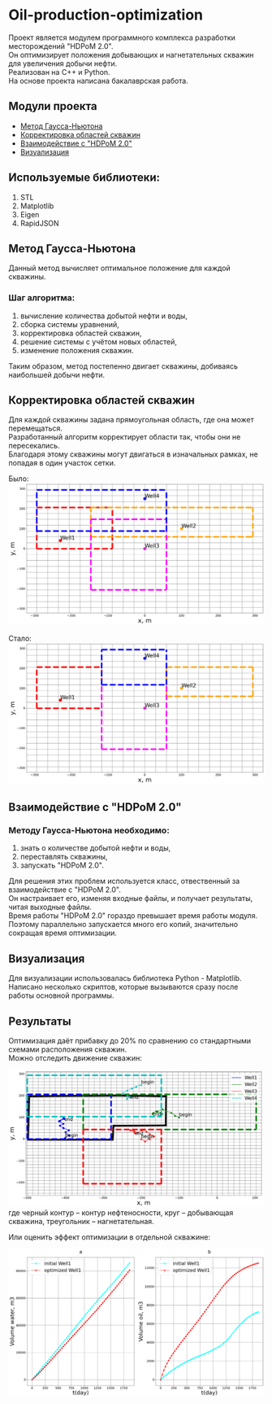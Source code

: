 # Oil-production-optimization

Проект является модулем программного комплекса разработки месторождений "HDPoM 2.0".<br>
Он оптимизирует положения добывающих и нагнетательных скважин для увеличения добычи нефти.<br>
Реализован на С++ и Python. <br>
На основе проекта написана бакалаврская работа.

## Модули проекта
* [Метод Гаусса-Ньютона](#gauss_newton)
* [Корректировка областей скважин](#correction)
* [Взаимодействие с "HDPoM 2.0"](#HDPoM)
* [Визуализация](#visualization)

## Используемые библиотеки:
1. STL
2. Matplotlib
3. Eigen
4. RapidJSON

## <a id="gauss_newton">Метод Гаусса-Ньютона</a>

Данный метод вычисляет оптимальное положение для каждой скважины.<br> 
### Шаг алгоритма:
1. вычисление количества добытой нефти и воды,
2. сборка системы уравнений,
3. корректировка областей скважин,
4. решение системы с учётом новых областей,
5. изменение положения скважин.

Таким образом, метод постепенно двигает скважины, добиваясь наибольшей добычи нефти. 

## <a id="correction">Корректировка областей скважин</a>

Для каждой скважины задана прямоугольная область, где она может перемещаться. <br>
Разработанный алгоритм корректирует области так, чтобы они не пересекались.<br>
Благодаря этому скважины могут двигаться в изначальных рамках, не попадая в один участок сетки. 

Было:
![Image alt](https://github.com/yabaranov/Oil-production-optimization/raw/master/res/graph/geometryBefore.png)

Стало:
![Image alt](https://github.com/yabaranov/Oil-production-optimization/raw/master/res/graph/geometryAfter.png)

## <a id="HDPoM">Взаимодействие с "HDPoM 2.0"</a>

### Методу Гаусса-Ньютона необходимо:
1. знать о количестве добытой нефти и воды,
2. переставлять скважины,
3. запускать "HDPoM 2.0".

Для решения этих проблем используется класс, отвественный за взаимодействие с "HDPoM 2.0". <br>
Он настраивает его, изменяя входные файлы, и получает результаты, читая выходные файлы. <br>
Время работы "HDPoM 2.0" гораздо превышает время работы модуля. <br>
Поэтому параллельно запускается много его копий, значительно сокращая время оптимизации.

## <a id="visualization">Визуализация</a>

Для визуализации использовалась библиотека Python - Matplotlib. <br>
Написано несколько скриптов, которые вызываются сразу после работы основной программы. 

## Результаты
Оптимизация даёт прибавку до 20% по сравнению со стандартными схемами расположения скважин. <br>
Можно отследить движение скважин:

![Image alt](https://github.com/yabaranov/Oil-production-optimization/raw/master/res/graph/wellMovement.png)
где черный контур – контур нефтеносности, круг – добывающая скважина, треугольник – нагнетательная.

Или оценить эффект оптимизации в отдельной скважине: 

![Image alt](https://github.com/yabaranov/Oil-production-optimization/raw/master/res/graph/productionByDay.png)

